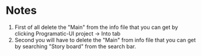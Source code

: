 #  Notes

1) First of all delete the  "Main" from the info file that you can get by clicking Programatic-UI project -> Into tab
2) Second you will have to delete the "Main" from info file that you can get by searching "Story board" from the search bar.




